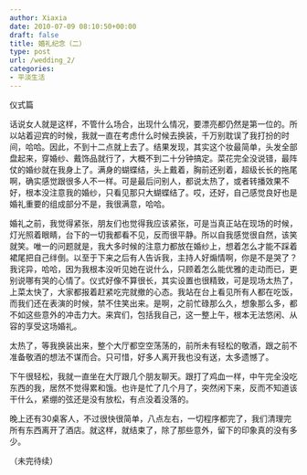 ```yaml
---
author: Xiaxia
date: 2010-07-09 08:10:50+00:00
draft: false
title: 婚礼纪念（二）
type: post
url: /wedding_2/
categories:
- 平淡生活
---
```


仪式篇

 

话说女人就是这样，不管什么场合，出现什么情况，要漂亮都仍然是第一位的。所以站着迎宾的时候，我就一直在考虑什么时候去换装，千万别耽误了我打扮的时间，哈哈。因此，不到十二点就上去了。结果发现，其实这个妆最简单，头发全部盘起来，穿婚纱、戴饰品就行了，大概不到二十分钟搞定。菜花完全没说错，最阵仗的婚纱就在我身上了。满身的蝴蝶结，头上戴着，胸前还别着，超级长长的拖尾啊，确实感觉跟很多人不一样。可是最后问别人，都说太热了，或者转播效果不好，根本没注意我的婚纱，只看见那只大蝴蝶结了。哎，还好，自己感觉良好也是婚礼重要的组成部分不是，我很满意，哈哈。

 

婚礼之前，我觉得紧张，朋友们也觉得我应该紧张，可是当真正站在现场的时候，灯光照着眼睛，台下的一切我都看不见，反而很平静。所以自我感觉很自然，该笑就笑。唯一的问题就是，我大多时候的注意力都放在婚纱上，想着怎么才能不踩着裙尾把自己绊倒。以至于下来之后有人告诉我，主持人好煽情啊，你是不是哭了？我诧异，哈哈，因为我根本没听见她在说什么，只顾着怎么能优雅的走动而已，更别说哪有哭的心情了。仪式好像不算很长，其实设置也很精致，可是现场太热了，上菜太快了，大家都报着赶紧吃完就撤的心态。我站在台上看见所有人都在吃饭，而我们还在表演的时候，禁不住笑出来。是啊，之前忙碌那么久，想象那么多，都不如这些意外的冲击力大。来宾们，包括我自己，这一整上午，根本无法悠闲、从容的享受这场婚礼。

 

太热了，等我换装出来，整个大厅都空空荡荡的，前所未有轻松的敬酒，跟之前不准备敬酒的想法不谋而合。只可惜，好多人离开我也没有送，太多遗憾了。

 

下午很轻松，我就一直坐在大厅跟几个朋友聊天。跟打了鸡血一样，中午完全没吃东西的我，居然不觉得累和饿。也许是忙了几个月了，突然闲下来，反而不知道该干什么，紧绷的弦还是没有放松，有点没着没落的。

 

晚上还有30桌客人，不过很快很简单，八点左右，一切程序都完了，我们清理完所有东西离开了酒店。就这样，就结束了，除了那些意外，留下的印象真的没有多少。

 

（未完待续）
